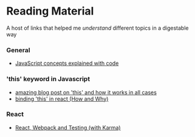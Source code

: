 # Reading Material
A host of links that helped me *understand* different topics in a digestable way

### General
- [JavaScript concepts explained with code](https://github.com/vasanthk/js-bits)


### 'this' keyword in Javascript
- [amazing blog post on 'this' and how it works in all cases](http://rainsoft.io/gentle-explanation-of-this-in-javascript/)
- [binding 'this' in react (How and Why)](http://reactkungfu.com/2015/07/why-and-how-to-bind-methods-in-your-react-component-classes/)

### React
- [React, Webpack and Testing (with Karma)](http://nicolasgallagher.com/how-to-test-react-components-karma-webpack/)

